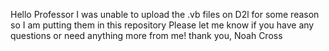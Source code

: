 Hello Professor
I was unable to upload the .vb files on D2l for some reason so I am putting them in this repository
Please let me know if you have any questions or need anything more from me!
thank you,
Noah Cross
